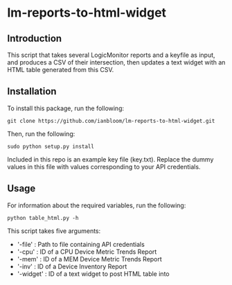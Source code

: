 # lm-reports-to-html-widget

## Introduction
This script that takes several LogicMonitor reports and a keyfile as input, and produces a CSV of their intersection, then updates a text widget with an HTML table generated from this CSV.

## Installation

To install this package, run the following:

```
git clone https://github.com/ianbloom/lm-reports-to-html-widget.git
```

Then, run the following:

```
sudo python setup.py install
```

Included in this repo is an example key file (key.txt).  Replace the dummy values in this file with values corresponding to your API credentials.

## Usage

For information about the required variables, run the following:

```
python table_html.py -h
```

This script takes five arguments:
* '-file' : Path to file containing API credentials
* '-cpu' : ID of a CPU Device Metric Trends Report
* '-mem' : ID of a MEM Device Metric Trends Report
* '-inv' : ID of a Device Inventory Report
* '-widget' : ID of a text widget to post HTML table into
